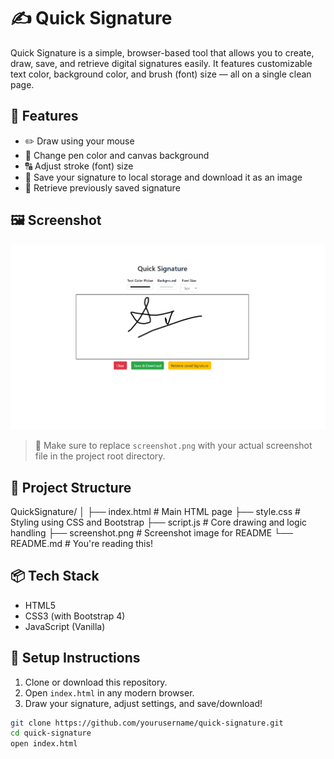 # ✍️ Quick Signature

Quick Signature is a simple, browser-based tool that allows you to create, draw, save, and retrieve digital signatures easily. It features customizable text color, background color, and brush (font) size — all on a single clean page.

## 🚀 Features

- ✏️ Draw using your mouse
- 🎨 Change pen color and canvas background
- 🔠 Adjust stroke (font) size
- 💾 Save your signature to local storage and download it as an image
- 🔁 Retrieve previously saved signature

## 🖼️ Screenshot

![Quick Signature Screenshot](./screenshot.png)

> 📝 Make sure to replace `screenshot.png` with your actual screenshot file in the project root directory.

## 📂 Project Structure

QuickSignature/
│
├── index.html # Main HTML page
├── style.css # Styling using CSS and Bootstrap
├── script.js # Core drawing and logic handling
├── screenshot.png # Screenshot image for README
└── README.md # You're reading this!


## 📦 Tech Stack

- HTML5
- CSS3 (with Bootstrap 4)
- JavaScript (Vanilla)

## 🔧 Setup Instructions

1. Clone or download this repository.
2. Open `index.html` in any modern browser.
3. Draw your signature, adjust settings, and save/download!

```bash
git clone https://github.com/yourusername/quick-signature.git
cd quick-signature
open index.html
